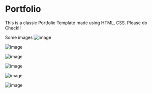 # Portfolio

This is a classic Portfolio Template made using HTML, CSS.
Please do Check!!

Some images
![image](https://user-images.githubusercontent.com/106266636/202098497-e5e4b301-dcb3-4d1b-a1af-796979cdfbdc.png)

![image](https://user-images.githubusercontent.com/106266636/202098624-240b2dab-6362-490b-832d-7494078fdcdd.png)

![image](https://user-images.githubusercontent.com/106266636/202098979-15f7b466-cf9b-4a2d-a461-06e1b06ed43f.png)

![image](https://user-images.githubusercontent.com/106266636/202099160-8ae72e9a-34fa-4607-96b2-c704000c6503.png)

![image](https://user-images.githubusercontent.com/106266636/202099324-eb7de71d-aeb1-4680-9d9c-80b9a50d3528.png)

![image](https://user-images.githubusercontent.com/106266636/202099485-387e1d19-45bc-4652-bc97-7bbce1043a81.png)
